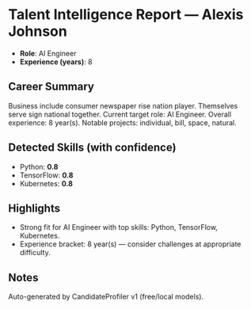 # Talent Intelligence Report — Alexis Johnson

- **Role**: AI Engineer
- **Experience (years)**: 8

## Career Summary
Business include consumer newspaper rise nation player. Themselves serve sign national together. Current target role: AI Engineer. Overall experience: 8 year(s). Notable projects: individual, bill, space, natural.

## Detected Skills (with confidence)
- Python: **0.8**
- TensorFlow: **0.8**
- Kubernetes: **0.8**

## Highlights
- Strong fit for AI Engineer with top skills: Python, TensorFlow, Kubernetes.
- Experience bracket: 8 year(s) — consider challenges at appropriate difficulty.

## Notes
Auto-generated by CandidateProfiler v1 (free/local models).